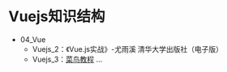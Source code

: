 # Vuejs知识结构
* 04_Vue
    * Vuejs_2：《Vue.js实战》-尤雨溪 清华大学出版社（电子版）
    * Vuejs_3：[菜鸟教程](https://www.runoob.com/vue3/vue3-tutorial.html "Vue.js-3") ...